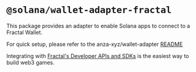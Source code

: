 # `@solana/wallet-adapter-fractal`

This package provides an adapter to enable Solana apps to connect to a Fractal Wallet.

For quick setup, please refer to the anza-xyz/wallet-adapter [README](https://github.com/anza-xyz/wallet-adapter#quick-setup-using-react-ui)

Integrating with [Fractal's Developer APIs and SDKs](https://developers.fractal.is) is the easiest way to build web3 games.
